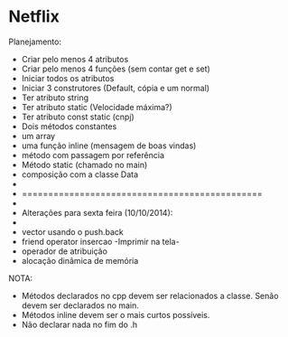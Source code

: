 Netflix
=======

Planejamento:

- Criar pelo menos 4 atributos 
- Criar pelo menos 4 funções (sem contar get e set) 
- Iniciar todos os atributos 
- Iniciar 3 construtores (Default, cópia e um normal) 
- Ter atributo string 
- Ter atributo static (Velocidade máxima?) 
- Ter atributo const static (cnpj) 
- Dois métodos constantes
- um array 
- uma função inline (mensagem de boas vindas) 
- método com passagem por referência
- Método static (chamado no main)
- composição com a classe Data 
- 
- ==============================================
- 
- Alterações para sexta feira (10/10/2014):
- 
- vector usando o push.back
- friend operator insercao -Imprimir na tela-
- operador de atribuição
- alocação dinâmica de memória


NOTA:
- Métodos declarados no cpp devem ser relacionados a classe. Senão devem ser declarados no main.
- Métodos inline devem ser o mais curtos possíveis.
- Não declarar nada no fim do .h  
